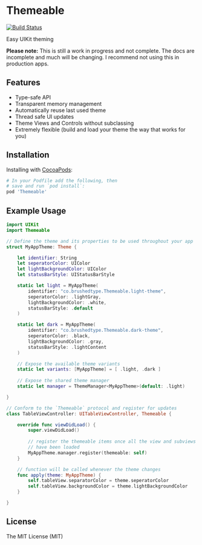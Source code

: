 # Themeable

[![Build Status](https://travis-ci.org/edwellbrook/Themeable.svg?branch=master)](https://travis-ci.org/edwellbrook/Themeable)

Easy UIKit theming

__Please note:__ This is still a work in progress and not complete. The docs are incomplete and much will be
changing. I recommend not using this in production apps.

## Features

- Type-safe API
- Transparent memory management
- Automatically reuse last used theme
- Thread safe UI updates
- Theme Views and Controls without subclassing
- Extremely flexible (build and load your theme the way that works for you)

## Installation

Installing with [CocoaPods](https://cocoapods.org):

```ruby
# In your Podfile add the following, then
# save and run `pod install`:
pod 'Themeable'
```

## Example Usage

```swift
import UIKit
import Themeable

// Define the theme and its properties to be used throughout your app
struct MyAppTheme: Theme {

    let identifier: String
    let seperatorColor: UIColor
    let lightBackgroundColor: UIColor
    let statusBarStyle: UIStatusBarStyle

    static let light = MyAppTheme(
        identifier: "co.brushedtype.Themeable.light-theme",
        seperatorColor: .lightGray,
        lightBackgroundColor: .white,
        statusBarStyle: .default
    )

    static let dark = MyAppTheme(
        identifier: "co.brushedtype.Themeable.dark-theme",
        seperatorColor: .black,
        lightBackgroundColor: .gray,
        statusBarStyle: .lightContent
    )

    // Expose the available theme variants
    static let variants: [MyAppTheme] = [ .light, .dark ]
    
    // Expose the shared theme manager
    static let manager = ThemeManager<MyAppTheme>(default: .light)

}

// Conform to the `Themeable` protocol and register for updates
class TableViewController: UITableViewController, Themeable {

    override func viewDidLoad() {
        super.viewDidLoad()
        
        // register the themeable items once all the view and subviews
        // have been loaded
        MyAppTheme.manager.register(themeable: self)
    }

    // function will be called whenever the theme changes
    func apply(theme: MyAppTheme) {
        self.tableView.separatorColor = theme.seperatorColor
        self.tableView.backgroundColor = theme.lightBackgroundColor
    }

}
```

## License

The MIT License (MIT)
